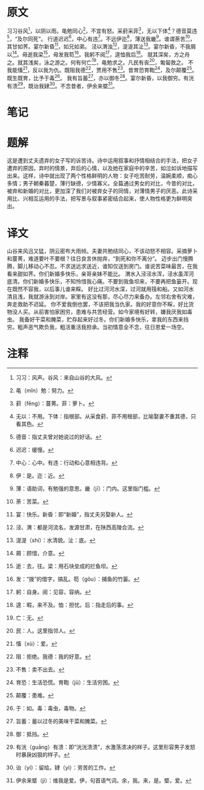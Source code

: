 # 原文
习习谷风[^1]，以阴以雨。黾勉同心[^2]，不宜有怒。采葑采菲[^3]，无以下体[^4]？德音莫违[^5]，“及尔同死”。
行道迟迟[^6]，中心有违[^7]。不远伊迩[^8]，薄送我畿[^9]。谁谓荼苦[^10]，其甘如荠。宴尔新昏[^11]，如兄如弟。
泾以渭浊[^12]，湜湜其沚[^13]。宴尔新昏，不我屑以[^14]。毋逝我梁[^15]，毋发我笱[^16]。我躬不阅[^17]，遑恤我后[^18]。
就其深矣，方之舟之。就其浅矣，泳之游之。何有何亡[^19]，黾勉求之。凡民有丧[^20]，匍匐救之。
不我能慉[^21]，反以我为仇。既阻我德[^22]，贾用不售[^23]。昔育恐育鞫[^24]，及尔颠覆[^25]。既生既育，比予于毒[^26]。
我有旨蓄[^27]，亦以御冬[^28]。宴尔新昏，以我御穷。有洸有溃[^29]，既诒我肄[^30]。不念昔者，伊余来塈[^31]。
# 笔记

# 题解
这是遭到丈夫遗弃的女子写的诉苦诗。诗中运用叙事和抒情相结合的手法，把女子遭弃的原因，弃时的情景，弃后的心情，以及她在家庭中的辛苦，如泣如诉地描写出来。这样，诗中就出现了两个性格鲜明的人物：女子吃苦耐劳，温婉柔顺，痴心多情；男子朝秦暮楚，薄行缺德，少情寡义。全篇通过男女的对比，今昔的对比，被弃和新婚的对比，更加深了我们对被弃女子的同情，对薄情男子的厌恶。此诗采用比、兴相互运用的手法，把写景与叙事紧密结合起来，使人物性格更为鲜明突出。
# 译文
山谷来风迅又猛，阴云密布大雨倾。夫妻共勉结同心，不该动怒不相容。采摘萝卜和蔓菁，难道要叶不要根？往日良言休抛弃，“到死和你不离分”。
迈步出门慢腾腾，脚儿移动心不忍。不求送远求送近，谁知仅送到房门。谁说苦菜味最苦，在我看来甜如荠。你们新婚多快乐，亲哥亲妹不能比。
渭水入泾泾水浑，泾水虽浑河底清。你们新婚多快乐，不知怜惜我心痛。不要到我鱼坝来，不要再把鱼篓开。现在既然不容我，以后事儿谁来睬。
好比过河河水深，过河就用筏和船。又如河水清且浅，我就游泳到对岸。家里有这没有那，尽心尽力来备办。左邻右舍有灾难，奔走救助不迟延。
你不爱我倒也罢，不该把我当仇家。我的好意你不睬，好比货物没人买。从前害怕家困穷，患难与共苦经营。如今家境有好转，嫌我厌我如毒虫。
我备好干菜和腌菜，贮存起来好过冬。你们新婚多快乐，拿我的东西来挡穷。粗声恶气欺负我，粗活重活我担承。当初情意全不念，往日恩爱一场空。
# 注释

[^1]: 习习：风声。谷风：来自山谷的大风。
[^2]: 黾（mǐn）勉：努力。
[^3]: 葑（fēng）：蔓菁。菲：萝卜。
[^4]: 无以：不用。下体：指根部。从采食葑、菲不用根部，比喻娶妻不重其德，只看其色。
[^5]: 德音：指丈夫曾对她说过的好话。
[^6]: 迟迟：缓慢。
[^7]: 中心：心中。有违：行动和心意相违背。
[^8]: 伊：是。迩：近。
[^9]: 薄：语助词，有勉强的意思。畿（jī）：门内。这里指门槛。
[^10]: 荼：苦菜。
[^11]: 宴：快乐。新昏：即“新婚”，指丈夫另娶新人。
[^12]: 泾、渭：都是河流名，发源甘肃，在陕西高陵合流。
[^13]: 湜湜（shí）：水清貌。沚：底。
[^14]: 屑：顾惜，介意。
[^15]: 逝：去，往。梁：用石块垒成的拦鱼坝。
[^16]: 发：“拨”的借字，搞乱。笱（gǒu）：捕鱼的竹篓。
[^17]: 躬：自身。阅：见容，容纳。
[^18]: 遑：暇，来不及。恤：担忧。后：指走后的事。
[^19]: 亡：无。
[^20]: 民：人。这里指邻人。
[^21]: 慉（xù）：爱。
[^22]: 阻：拒绝。我德：我的好意。
[^23]: 不售：卖不出去。
[^24]: 育恐：生活恐慌。育鞫（jū）：生活穷困。
[^25]: 颠覆：患难。
[^26]: 于：如。毒：毒虫，毒物。
[^27]: 旨蓄：蓄以过冬的美味干菜和腌菜。
[^28]: 御：抵挡。
[^29]: 有洸（guāng）有溃：即“洸洸溃溃”，水激荡溃决的样子。这里形容男子发怒时暴戾凶狠的样子。
[^30]: 诒（yí）：留给。肄（yì）：劳苦的工作。
[^31]: 伊余来塈（jì）：维我是爱。伊，句首语气词。余，我。来，是。塈，爱。